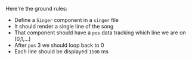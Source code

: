 
Here're the ground rules:

* Define a `Singer` component in a `singer` file
* It should render a single line of the song
* That component should have a `pos` data tracking which line we are on (0,1,...)
* After `pos` 3 we should loop back to 0
* Each line should be displayed `1500` ms
